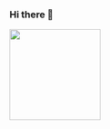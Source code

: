 ### Hi there 👋

<a href="https://github.com/thliang01">
  <img height="160em" src="https://github-readme-stats.vercel.app/api?username=thliang01&show_icons=true&include_all_commits=true&custom_title=GitHub+Stats&theme=material-palenight">
  <!--
  <img height="160em" src="https://github-readme-stats.vercel.app/api/top-langs/?username=thliang01&layout=compact&theme=material-palenight">
  --->
</a>
